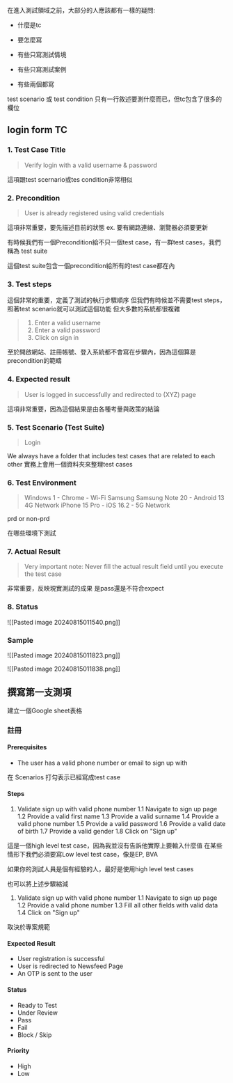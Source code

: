 在進入測試領域之前，大部分的人應該都有一樣的疑問:
- 什麼是tc
- 要怎麼寫

- 有些只寫測試情境
- 有些只寫測試案例
- 有些兩個都寫


test scenario 或 test condition 只有一行敘述要測什麼而已，但tc包含了很多的欄位

## login form TC

### 1. Test Case Title

> Verify login with a valid username & password

這項跟test scernario或tes condition非常相似

### 2. Precondition

> User is already registered using valid credentials

這項非常重要，要先描述目前的狀態
ex. 要有網路連線、瀏覽器必須要更新 

有時候我們有一個Precondition給不只一個test case，有一群test cases，我們稱為 test suite

這個test suite包含一個precondition給所有的test case都在內 

### 3. Test steps

這個非常的重要，定義了測試的執行步驟順序 
但我們有時候並不需要test steps，照著test scenario就可以測試這個功能
但大多數的系統都很複雜

> 1. Enter a valid username
> 2. Enter a valid password
> 3. Click on sign in

至於開啟網站、註冊帳號、登入系統都不會寫在步驟內，因為這個算是precondition的範疇

### 4. Expected result

> User is logged in successfully and redirected to (XYZ) page

這項非常重要，因為這個結果是由各種考量與政策的結論


### 5. Test Scenario (Test Suite)

> Login

We always have a folder that includes test cases that are related to each other
實務上會用一個資料夾來整理test cases


### 6. Test Environment

> Windows 1 - Chrome - Wi-Fi Samsung
> Samsung Note 20 - Android 13 4G Network
> iPhone 15 Pro - iOS 16.2 - 5G Network

prd or non-prd

在哪些環境下測試

### 7. Actual Result

> Very important note: Never fill the actual result field until you execute the test case

非常重要，反映現實測試的成果
是pass還是不符合expect

### 8. Status

![[Pasted image 20240815011540.png]]


### Sample

![[Pasted image 20240815011823.png]]

![[Pasted image 20240815011838.png]]


## 撰寫第一支測項

建立一個Google sheet表格

### 註冊

#### Prerequisites
- The user has a valid phone number or email to sign up with

在 Scenarios 打勾表示已經寫成test case

#### Steps

1. Validate sign up with valid phone number
	1.1 Navigate to sign up page
	1.2 Provide a valid first name
	1.3 Provide a valid surname
	1.4 Provide a valid phone number
	1.5 Provide a valid password
	1.6 Provide a valid date of birth
	1.7 Provide a valid gender
	1.8 Click on "Sign up"

這是一個high level test case，因為我並沒有告訴他實際上要輸入什麼值
在某些情形下我們必須要寫Low level test case，像是EP, BVA

如果你的測試人員是個有經驗的人，最好是使用high level test cases 

也可以將上述步驟縮減

1. Validate sign up with valid phone number
	1.1 Navigate to sign up page
	1.2 Provide a valid phone number
	1.3 Fill all other fields with valid data
	1.4 Click on "Sign up"

取決於專案規範

#### Expected Result

- User registration is successful
- User is redirected to Newsfeed Page
- An OTP is sent to the user

#### Status
- Ready to Test
- Under Review
- Pass
- Fail
- Block / Skip

#### Priority
- High
- Low















 